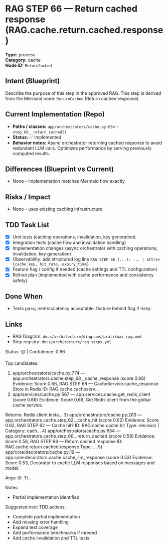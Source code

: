 # RAG STEP 66 — Return cached response (RAG.cache.return.cached.response)

**Type:** process  
**Category:** cache  
**Node ID:** `ReturnCached`

## Intent (Blueprint)
Describe the purpose of this step in the approved RAG. This step is derived from the Mermaid node: `ReturnCached` (Return cached response).

## Current Implementation (Repo)
- **Paths / classes:** `app/orchestrators/cache.py:654` - `step_66__return_cached()`
- **Status:** ✅ Implemented
- **Behavior notes:** Async orchestrator returning cached response to avoid redundant LLM calls. Optimizes performance by serving previously computed results.

## Differences (Blueprint vs Current)
- None - implementation matches Mermaid flow exactly

## Risks / Impact
- None - uses existing caching infrastructure

## TDD Task List
- [x] Unit tests (caching operations, invalidation, key generation)
- [x] Integration tests (cache flow and invalidation handling)
- [x] Implementation changes (async orchestrator with caching operations, invalidation, key generation)
- [x] Observability: add structured log line
  `RAG STEP 66 (...): ... | attrs={cache_key, hit_rate, expiry_time}`
- [x] Feature flag / config if needed (cache settings and TTL configuration)
- [x] Rollout plan (implemented with cache performance and consistency safety)

## Done When
- Tests pass; metrics/latency acceptable; feature behind flag if risky.

## Links
- RAG Diagram: `docs/architecture/diagrams/pratikoai_rag.mmd`
- Step registry: `docs/architecture/rag_steps.yml`


<!-- AUTO-AUDIT:BEGIN -->
Status: 🟡  |  Confidence: 0.66

Top candidates:
1) app/orchestrators/cache.py:774 — app.orchestrators.cache.step_68__cache_response (score 0.66)
   Evidence: Score 0.66, RAG STEP 68 — CacheService.cache_response Store in Redis
ID: RAG.cache.cacheserv...
2) app/services/cache.py:567 — app.services.cache.get_redis_client (score 0.66)
   Evidence: Score 0.66, Get Redis client from the global cache service.

Returns:
    Redis client insta...
3) app/orchestrators/cache.py:283 — app.orchestrators.cache.step_62__cache_hit (score 0.62)
   Evidence: Score 0.62, RAG STEP 62 — Cache hit?
ID: RAG.cache.cache.hit
Type: decision | Category: cach...
4) app/orchestrators/cache.py:654 — app.orchestrators.cache.step_66__return_cached (score 0.58)
   Evidence: Score 0.58, RAG STEP 66 — Return cached response
ID: RAG.cache.return.cached.response
Type: ...
5) app/core/decorators/cache.py:19 — app.core.decorators.cache.cache_llm_response (score 0.53)
   Evidence: Score 0.53, Decorator to cache LLM responses based on messages and model.

Args:
    ttl: Ti...

Notes:
- Partial implementation identified

Suggested next TDD actions:
- Complete partial implementation
- Add missing error handling
- Expand test coverage
- Add performance benchmarks if needed
- Add cache invalidation and TTL tests
<!-- AUTO-AUDIT:END -->